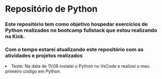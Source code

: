 # Repositório de Python
### Este repositório tem como objetivo hospedar exercícios de Python realizados no bootcamp fullstack que estou realizando na Kick.

### Com o tempo estarei atualizando este repositório com as atividades e projetos realizados

<li>Teste: Na data de 11/08 instalei o Python no VsCode e realizei o meu primeiro codigo em Python.
